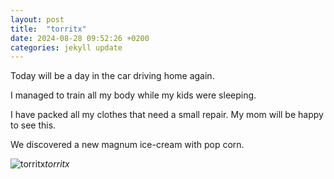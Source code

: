 ```yaml
---
layout: post
title:  "torritx"
date: 2024-08-28 09:52:26 +0200
categories: jekyll update
---
```


Today will be a day in the car driving home again.   

I managed to train all my body while my kids were sleeping.   

I have packed all my clothes that need a small repair. My mom will be happy to see this.   

We discovered a new magnum ice-cream with pop corn.


![torritx](https://lh3.googleusercontent.com/pw/AP1GczNkFYmj2CQbF1NdLLt-mIPXIoe3nB-n-cwdGrIakcFegn9GJrnqM4F-N7_Nebx0dAesjTPsP1D5sRINOVH_bEvf1oWXQbTS54kzbKWaPlABlMVih9U=w0)*torritx*&nbsp;



[jekyll-docs]: https://jekyllrb.com/docs/home
[jekyll-gh]:   https://github.com/jekyll/jekyll
[jekyll-talk]: https://talk.jekyllrb.com/
